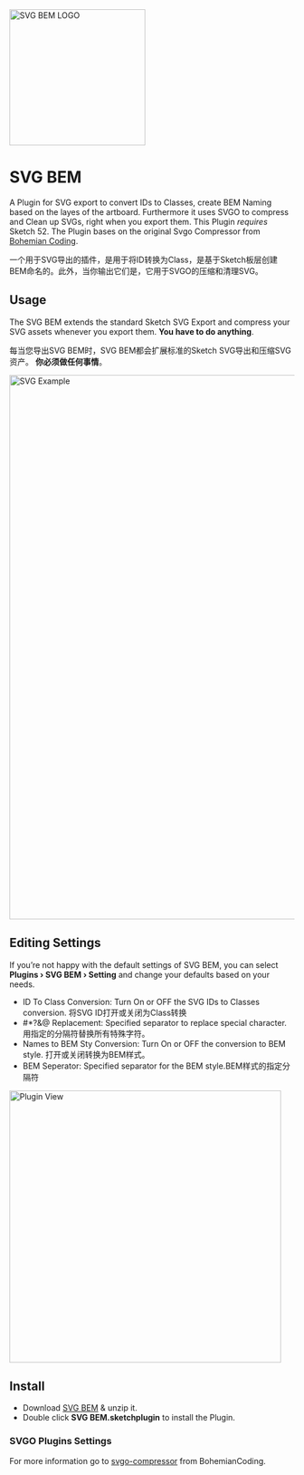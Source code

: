 <img src="https://raw.githubusercontent.com/mLihs/svg-bem/master/doc/img/svg_bem_logo.png" alt="SVG BEM LOGO" width="240">

# SVG BEM

A Plugin for SVG export to convert IDs to Classes, create BEM Naming based on the layes of the artboard. Furthermore it uses SVGO to compress and Clean up SVGs, right when you export them. This Plugin *requires* Sketch 52. The Plugin bases on the original Svgo Compressor from [Bohemian Coding](https://raw.githubusercontent.com/BohemianCoding/svgo-compressor).

一个用于SVG导出的插件，是用于将ID转换为Class，是基于Sketch板层创建BEM命名的。此外，当你输出它们是，它用于SVGO的压缩和清理SVG。

## Usage

The SVG BEM extends the standard Sketch SVG Export and compress your SVG assets whenever you export them. 
**You have to do anything**. 

每当您导出SVG BEM时，SVG BEM都会扩展标准的Sketch SVG导出和压缩SVG资产。 
**你必须做任何事情**。


<img src="https://raw.githubusercontent.com/mLihs/svg-bem/master/doc/img/example.jpg" alt="SVG Example" width="960">


## Editing Settings

If you’re not happy with the default settings of SVG BEM, you can select **Plugins › SVG BEM › Setting** and change your defaults based on your needs.

- ID To Class Conversion: Turn On or OFF the SVG IDs to Classes conversion. 将SVG ID打开或关闭为Class转换
- #*?&@ Replacement: Specified separator to replace special character. 用指定的分隔符替换所有特殊字符。
- Names to BEM Sty Conversion: Turn On or OFF the conversion to BEM style. 打开或关闭转换为BEM样式。
- BEM Seperator: Specified separator for the BEM style.BEM样式的指定分隔符


<img src="https://raw.githubusercontent.com/mLihs/svg-bem/master/doc/img/look.jpg" alt="Plugin View" width="480">

## Install

- Download [SVG BEM](https://github.com/mLihs/svg-bem/releases/latest) & unzip it.
- Double click **SVG BEM.sketchplugin** to install the Plugin.







### SVGO Plugins Settings

For more information go to [svgo-compressor](https://github.com/BohemianCoding/svgo-compressor) from BohemianCoding.



